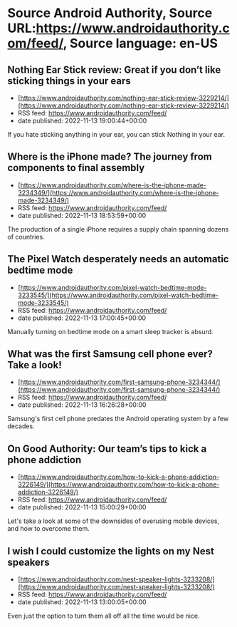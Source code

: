 # Source Android Authority, Source URL:https://www.androidauthority.com/feed/, Source language: en-US

## Nothing Ear Stick review: Great if you don’t like sticking things in your ears
 - [https://www.androidauthority.com/nothing-ear-stick-review-3229214/](https://www.androidauthority.com/nothing-ear-stick-review-3229214/)
 - RSS feed: https://www.androidauthority.com/feed/
 - date published: 2022-11-13 19:00:44+00:00

If you hate sticking anything in your ear, you can stick Nothing in your ear.

## Where is the iPhone made? The journey from components to final assembly
 - [https://www.androidauthority.com/where-is-the-iphone-made-3234349/](https://www.androidauthority.com/where-is-the-iphone-made-3234349/)
 - RSS feed: https://www.androidauthority.com/feed/
 - date published: 2022-11-13 18:53:59+00:00

The production of a single iPhone requires a supply chain spanning dozens of countries.

## The Pixel Watch desperately needs an automatic bedtime mode
 - [https://www.androidauthority.com/pixel-watch-bedtime-mode-3233545/](https://www.androidauthority.com/pixel-watch-bedtime-mode-3233545/)
 - RSS feed: https://www.androidauthority.com/feed/
 - date published: 2022-11-13 17:00:45+00:00

Manually turning on bedtime mode on a smart sleep tracker is absurd.

## What was the first Samsung cell phone ever? Take a look!
 - [https://www.androidauthority.com/first-samsung-phone-3234344/](https://www.androidauthority.com/first-samsung-phone-3234344/)
 - RSS feed: https://www.androidauthority.com/feed/
 - date published: 2022-11-13 16:26:28+00:00

Samsung's first cell phone predates the Android operating system by a few decades.

## On Good Authority: Our team’s tips to kick a phone addiction
 - [https://www.androidauthority.com/how-to-kick-a-phone-addiction-3226149/](https://www.androidauthority.com/how-to-kick-a-phone-addiction-3226149/)
 - RSS feed: https://www.androidauthority.com/feed/
 - date published: 2022-11-13 15:00:29+00:00

Let's take a look at some of the downsides of overusing mobile devices, and how to overcome them.

## I wish I could customize the lights on my Nest speakers
 - [https://www.androidauthority.com/nest-speaker-lights-3233208/](https://www.androidauthority.com/nest-speaker-lights-3233208/)
 - RSS feed: https://www.androidauthority.com/feed/
 - date published: 2022-11-13 13:00:05+00:00

Even just the option to turn them all off all the time would be nice.
